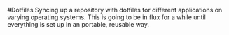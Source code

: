 #Dotfiles
Syncing up a repository with dotfiles for different applications on varying operating systems.
This is going to be in flux for a while until everything is set up in an portable, reusable way.
